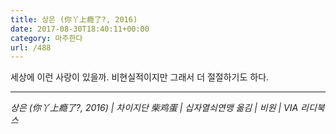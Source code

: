 ```yaml
---
title: 상은 (你丫上瘾了?, 2016)
date: 2017-08-30T18:40:11+00:00
category: 마주한다
url: /488
---
```


세상에 이런 사랑이 있을까. 비현실적이지만 그래서 더 절절하기도 하다.

---

_상은 (你丫上瘾了?, 2016) | 차이지단 柴鸡蛋 | 십자열쇠연맹 옮김 | 비원 | VIA 리디북스_
